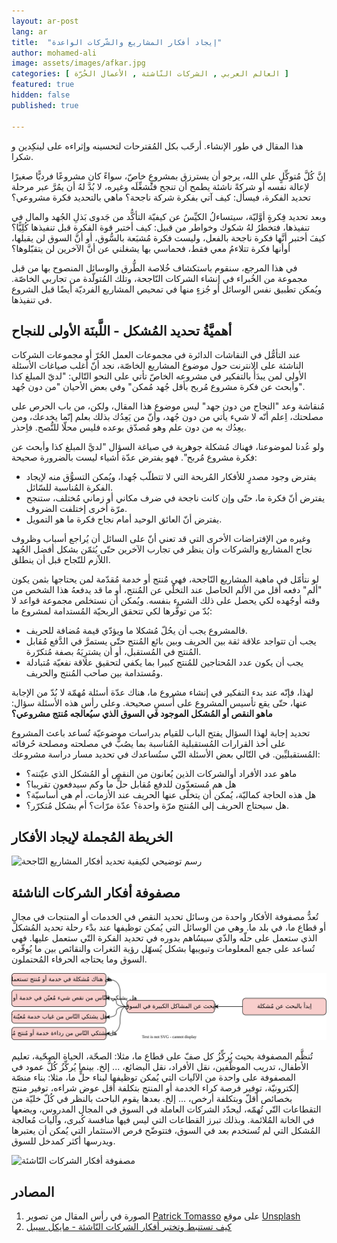 ```yaml
---
layout: ar-post
lang: ar
title:  "إيجاد أفكار المشاريع والشّركات الواعدة"
author: mohamed-ali
image: assets/images/afkar.jpg
categories: [ العالم العربي , الشركات النّاشئة , الأعمال الحُرّة ]
featured: true
hidden: false
published: true

---
```

<div markdown="1" class="callout callout-warning">

هذا المقال في طور الإنشاء. أرحّب بكل المُقترحات لتحسينه وإثراءه على لينكِدين و شكرا.
</div>

إنَّ كُلَّ مُتوكِّلٍ على الله، يرجو أن يسترزق بمشروعٍ خاصّ، سواءً كان مشروعًا فرديًّا صغيرًا لإعالة نفسه أو شركةً ناشئة يطمح أن تنجح فتُشغِّلَه وغيره، لا بُدَّ لهُ أن يمُرَّ عبر مرحلة تحديد الفكرة، فيسأل: كيف آتي بفكرة شركة ناجحة؟
ماهي بالتحديد فكرة مشروعي؟

وبعد تحديد فِكرةٍ أوَّليّة، سيتساءلُ الكيِّسُ عن كيفيّة التأكُّد من جَدوى بَذلِ الجُهد والمال في تنفيذها، فتخطرُ لهُ شكوك وخواطر من قبيل: 
كيف أختبر قوة الفكرة قبل تنفيذها كُلِيًّا؟ كيفَ أختبر أنَّها فكرة ناجحة بالفعل، وليست فكرة مُشبَعة بالسُّوق، أو أنَّ السوق لن يقبلها، أوأنها فكرة تتلاءمُ معي فقط، فحماسي بها يشغلني عن أنَّ الآخرين لن يتقبّلوها؟

في هذا المرجع، سنقوم باستكشاف خُلاصة الطُّرق والوسائل المنصوح بها من قبل مجموعة من الخُبراء في إنشاء الشركات النّاجحة، وتلك المُتولّدة من تجاربي الخاصّة. ويُمكن تطبيق نفس الوسائل أو جُزءٍ منها في تمحيص المشاريع الفرديّة أيضًا قبل الشروع في تنفيذها.
## أهميَّةُ تحديد المُشكل - اللَّبنَة الأولى للنجاح

عند التأمُّل في النقاشات الدائرة في مجموعات العمل الحُرّ أو مجموعات الشركات الناشئة على الانترنت حول موضوع المشاريع الخاصّة،
نجد أنّ أغلب صياغات الأسئلة الأولى لمن يبدَأُ بالتفكير في مشروعه الخاصّ تأتي على النحو التّالي:
"لديّ المبلغ كذا وأبحث عن فكرة مشروع مُربح بأقل جُهد مُمكن" وفي بعض الأحيان "من دون جُهد".

مُنقاشة وعد "النجاح من دون جهد" ليس موضوع هذا المقال،
ولكن، من باب الحرص على مصلحتك، اِعلم أنّه لا شيء يأتي من دون جُهد، وأنّ من يَعِدُك بذلك بعلم إنّما يخدعك، ومن يعِدُك به من دون علم وهو مُصدّق بوعده فليس محلّا للنُّصح. فاِحذر.

ولو عُدنا لموضوعنا، فهناك مُشكلة جوهرية في صياغة السؤال "لديَّ المبلغ كذا وأبحث عن فكرة مشروع مُربح".
فهو يفترض عدّة أشياء ليست بالضرورة صحيحة:

- يفترض وجود مصدرٍ للأفكار المُربحة التي لا تتطلّب جُهدا، ويُمكن التسوُّق منه لإيجاد الفكرة المُناسبة للسّائل.
- يفترض أنّ فكرة ما، حتّى وإن كانت ناجحة في ضرف مكاني أو زماني مُختلف، ستنجح مرّة أخرى إختلفت الضروف.
- يفترض أنّ العائق الوحيد أمام نجاح فكرة ما هو التمويل.

وغيره من الإفتراضات الأخرى التي قد تعني أنّ على السائل أن يُراجع أسباب وظروف نجاح المشاريع والشركات وأن ينظر في تجارب الآخرين حتّى يُثمّن بشكل أفضل الجُهد اللاّزم للنّجاح قبل أن ينطلق.

لو نتأمّل في ماهية المشاريع النّاجحة، فهي مُنتج أو خدمة مُقدّمة لمن يحتاجها بثمن يكون "ألم" دفعه أقل من الألم الحاصل عند التخلّي عن المُنتج،
أو ما قد يدفعهُ هذا الشخص من وقته أوجُهده لكي يحصل على ذلك الشيء بنفسه.
ويُمكن أن نستخلص مجموعة قواعد لا بُدّ من توفُّرها لكي تتحقق الربحيّة المُستدامة لمشروع ما:
- فالمشروع يجب أن يحُلّ مُشكلا ما ويؤدّي قيمة مُضافة للحريف.
- يجب أن تتواجد علاقة ثقة بين الحريف وبين بائع المُنتج حتّى يستمرَّ في الدَّفع مُقابل المُنتج في المُستقبل، أو أن يشترِيَهُ بصفة مُتكرّرة.
- يجب أن يكون عدد المُحتاجين للمُنتج كبيرا بما يكفي لتحقيق علاقة نفعيّة مُتبادلة ومُستدامة بين صاحب المُنتج والحريف.

لهذا، فإنّه عند بدء التفكير في إنشاء مشروع ما، هناك عدّة أسئلة مُهمّة لا بُدّ من الإجابة عنها، حتّى يقع تأسيس المشروع على أُسسٍ صحيحة.
وعلى رأس هذه الأسئلة سؤال: **ماهو النقص أو المُشكل الموجود في السوق الذي سيُعالجه مُنتج مشروعي؟**

تحديد إجابة لهذا السؤال يفتح الباب للقيام بدراسات موضوعيّة تُساعد باعث المشروع على أخذ القرارات المُستقبلية المُناسبة بما يصُبُّ في مصلحته ومصلحة حُرفائه المُستقبليِّين.
في التّالي بعض الأسئلة التّي ستُساعدك في تحديد مسار دراسة مشروعك:
- ماهو عدد الأفراد أوالشركات الذين يُعانون من النقص أو المُشكل الذي عيّنته؟
- هل هم مُستعدّون للدفع مُقابل حلٍّ ما وكم سيدفعون تقريبا؟
- هل هذه الحاجة كماليّة، يُمكن أن يتخلّى عنها الحريف عند الأزمات، أم هي أساسيّة؟
- هل سيحتاج الحريف إلى المُنتج مرّة واحدة؟ عدّة مرّات؟ أم بشكل مُتكرّر؟.


## الخريطة المُجملة لإيجاد الأفكار 

<img class="img-fluid" src="/assets/images/تحديد أفكار المشاريع النّاجحة.svg" alt="رسم توضيحي لكيفية تحديد أفكار المشاريع النّاجحة">

## مصفوفة أفكار الشركات الناشئة

تُعدُّ مصفوفة الأفكار واحدة من وسائل تحديد النقص في الخدمات أو المنتجات في مجالٍ أو قطاع ما، في بلد ما. وهي من الوسائل التي يُمكن توظيفها عند بدْء رحلة تحديد المُشكل الذي ستعمل على حلّه والذّي سيسُاهم بدوره في تحديد الفكرة التّي ستعمل عليها. فهي تُساعد على جمع المعلومات وتبويبها بشكل يُسهّل رؤية الثغرات والنقائص بين ما يُوفّره السوق وما يحتاجه الحرفاء المُحتملون.

<img class="img-fluid" src="/assets/images/البحث وتحديد المُشكل.svg" alt="البحث وتحديد المُشكل">

تُنظَّم المصفوفة بحيث يُركِّزُ كل صفّ على قطاع ما، مثلا: الصحّة، الحياة الصحّية، تعليم الأطفال، تدريب الموظّفين، نقل الأفراد، نقل البضائع، ... إلخ.
بينما يُركِّزُ كُلُّ عمود في المصفوفة على واحدة من الآليات التي يُمكن توظيفها لبناء حلٍّ ما، مثلا: بناء منصّة إلكترونيّة، توفير فرصة كراء الخدمة أو المنتج بتكلفة أقل عوض شراءه،
توفير منتج بخصائص أقلّ وبتكلفة أرخص، ... إلخ. بعدها يقوم الباحث بالنظر في كُلّ خليّة من التقطاعات التّي تُهمّه، ليحدّد الشركات العاملة في السوق في المجال المدروس، ويضعها في الخانة المُلائمة.
وبذلك تبرز القطاعات التي ليس فيها منافسة كُبرى، وآليات مُعالجة المُشكل التي لم تُستخدم بعد في السوق، فتتوضّح فرص الاستثمار التي يُمكن أن يعتبرها ويدرسها أكثر كمدخل للسوق.

<img class="img-fluid" src="/assets/images/مصفوفة-أفكار-شركات-ناشئة.png" alt="مصفوفة أفكار الشركات النّاشئة">

## المصادر
1. الصورة في رأس المقال من تصوير <a href="https://unsplash.com/@impatrickt?utm_source=unsplash&utm_medium=referral&utm_content=creditCopyText">Patrick Tomasso</a> على موقع <a href="https://unsplash.com/s/photos/ideas?utm_source=unsplash&utm_medium=referral&utm_content=creditCopyText">Unsplash</a>
2. [كيف تستنبط وتختبر أفكار الشركات النّاشئة - مايكل سيبل](https://www.youtube.com/watch?v=vDXkpJw16os)
